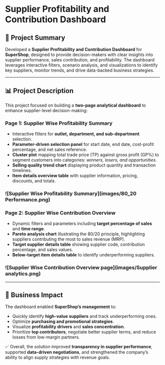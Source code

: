 # Supplier Profitability and Contribution Dashboard

## 📌 Project Summary
Developed a **Supplier Profitability and Contribution Dashboard** for **SuperShop**, designed to provide decision-makers with clear insights into supplier performance, sales contribution, and profitability. The dashboard leverages interactive filters, scenario analysis, and visualizations to identify key suppliers, monitor trends, and drive data-backed business strategies.

---

## 📊 Project Description

This project focused on building a **two-page analytical dashboard** to enhance supplier-level decision-making:

### Page 1: Supplier Wise Profitability Summary
- Interactive filters for **outlet, department, and sub-department** selection.  
- **Parameter-driven selection panel** for start date, end date, cost-profit percentage, and net sales reference.  
- **Cluster plot** mapping total trade price (TP) against gross profit (GP%) to segment customers into categories: *winners, losers, and opportunities*.  
- **Selling quality trend chart** displaying product quantity and transaction timelines.  
- **Item details overview table** with supplier information, pricing, discounts, and totals.  

### **![Supplier Wise Profitability Summary](images/80_20 Performance.png)**

### Page 2: Supplier Wise Contribution Overview
- Dynamic filters and parameters including **target percentage of sales** and **time range**.  
- **Pareto analysis chart** illustrating the 80/20 principle, highlighting suppliers contributing the most to sales revenue (MRP).  
- **Target supplier details table** showing supplier code, contribution percentage, and sales values.  
- **Below-target item details table** to identify underperforming suppliers.  

### **![Supplier Wise Contribution Overview page](images/Supplier analytics.png)**
---

## 🚀 Business Impact
The dashboard enabled **SuperShop’s management** to:
- Quickly identify **high-value suppliers** and track underperforming ones.  
- Optimize **purchasing and promotional strategies**.  
- Visualize **profitability drivers** and **sales concentration**.  
- Prioritize **top contributors**, negotiate better supplier terms, and reduce losses from low-margin partners.  

✅ Overall, the solution improved **transparency in supplier performance**, supported **data-driven negotiations**, and strengthened the company’s ability to align supply strategies with revenue goals.
